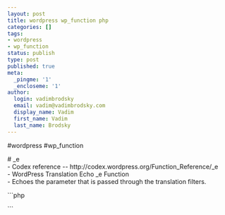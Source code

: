 ```yaml
---
layout: post
title: wordpress wp_function php
categories: []
tags:
- wordpress
- wp_function
status: publish
type: post
published: true
meta:
  _pingme: '1'
  _encloseme: '1'
author:
  login: vadimbrodsky
  email: vadim@vadimbrodsky.com
  display_name: Vadim
  first_name: Vadim
  last_name: Brodsky
---
```

<p>#wordpress #wp_function</p>
<p># _e<br />
- Codex reference -- http://codex.wordpress.org/Function_Reference/_e<br />
- WordPress Translation Echo _e Function<br />
- Echoes the parameter that is passed through the translation filters.</p>
<p>```php</p>
<p>```</p>
